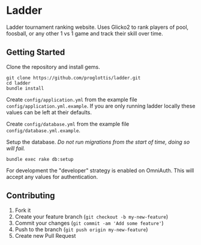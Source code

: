 # Ladder

Ladder tournament ranking website. Uses Glicko2 to rank players of pool, foosball, or any other 1 vs 1 game and track their skill over time.

## Getting Started

Clone the repository and install gems.
```
git clone https://github.com/proglottis/ladder.git
cd ladder
bundle install
```

Create `config/application.yml` from the example file `config/application.yml.example`. If you are only running ladder locally these values can be left at their defaults.

Create `config/database.yml` from the example file `config/database.yml.example`.

Setup the database. _Do not run migrations from the start of time, doing so will fail._
```
bundle exec rake db:setup
```

For development the "developer" strategy is enabled on OmniAuth. This will accept any values for authentication.

## Contributing

1. Fork it
2. Create your feature branch (`git checkout -b my-new-feature`)
3. Commit your changes (`git commit -am 'Add some feature'`)
4. Push to the branch (`git push origin my-new-feature`)
5. Create new Pull Request
